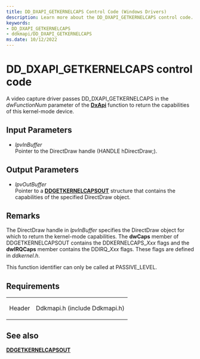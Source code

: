 ```yaml
---
title: DD_DXAPI_GETKERNELCAPS Control Code (Windows Drivers)
description: Learn more about the DD_DXAPI_GETKERNELCAPS control code.
keywords:
- DD_DXAPI_GETKERNELCAPS
- ddkmapi/DD_DXAPI_GETKERNELCAPS
ms.date: 10/12/2022
---
```


# DD\_DXAPI\_GETKERNELCAPS control code

A video capture driver passes DD\_DXAPI\_GETKERNELCAPS in the *dwFunctionNum* parameter of the [**DxApi**](/windows-hardware/drivers/ddi/dxapi/nf-dxapi-dxapi) function to return the capabilities of this kernel-mode device.

## Input Parameters

- *lpvInBuffer*  
    Pointer to the DirectDraw handle (HANDLE hDirectDraw;).

## Output Parameters

- *lpvOutBuffer*  
    Pointer to a [**DDGETKERNELCAPSOUT**](/windows/win32/api/ddkmapi/ns-ddkmapi-ddgetkernelcapsout) structure that contains the capabilities of the specified DirectDraw object.

## Remarks

The DirectDraw handle in *lpvInBuffer* specifies the DirectDraw object for which to return the kernel-mode capabilities. The **dwCaps** member of DDGETKERNELCAPSOUT contains the DDKERNELCAPS\_*Xxx* flags and the **dwIRQCaps** member contains the DDIRQ\_*Xxx* flags. These flags are defined in *ddkernel.h*.

This function identifier can only be called at PASSIVE\_LEVEL.

## Requirements

<table>
<tbody>
<tr class="odd">
<td><p>Header</p></td>
<td>Ddkmapi.h (include Ddkmapi.h)</td>
</tr>
</tbody>
</table>

## See also

[**DDGETKERNELCAPSOUT**](/windows/win32/api/ddkmapi/ns-ddkmapi-ddgetkernelcapsout)

